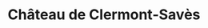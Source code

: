 ---
guid: "2c03348ce838"
title: "Château de Clermont-Savès"
latlng: "43.619914, 1.027209"
videoId: "9cn1cVWZVHM" 
---